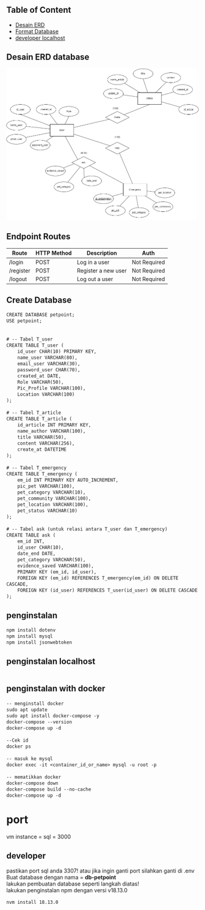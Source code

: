 ## Table of Content
- [Desain ERD](#desain-erd-database)
- [Format Database](#create-database)
- [developer localhost](#developer)

## Desain ERD database
![alt text](https://github.com/ignasiusdandy/Capstone-Backend/blob/master/src/petshop.png?raw=true)


## Endpoint Routes
| Route                  | HTTP Method | Description                 | Auth         |
| ---------------------- | ----------- | --------------------------- | ------------ |
| /login                 | POST        | Log in a user               | Not Required |
| /register              | POST        | Register a new user         | Not Required |
| /logout                | POST        | Log out a user              | Not Required |

## Create Database
```
CREATE DATABASE petpoint;
USE petpoint;


# -- Tabel T_user
CREATE TABLE T_user (
    id_user CHAR(10) PRIMARY KEY,
    name_user VARCHAR(80),
    email_user VARCHAR(30),
    password_user CHAR(70),
    created_at DATE,
    Role VARCHAR(50),
    Pic_Profile VARCHAR(100),
    Location VARCHAR(100)
);

# -- Tabel T_article
CREATE TABLE T_article (
    id_article INT PRIMARY KEY,
    name_author VARCHAR(100),
    title VARCHAR(50),
    content VARCHAR(256),
    create_at DATETIME
);

# -- Tabel T_emergency
CREATE TABLE T_emergency (
    em_id INT PRIMARY KEY AUTO_INCREMENT,
    pic_pet VARCHAR(100),
    pet_category VARCHAR(10),
    pet_community VARCHAR(100),
    pet_location VARCHAR(100),
    pet_status VARCHAR(10)
);

# -- Tabel ask (untuk relasi antara T_user dan T_emergency)
CREATE TABLE ask (
    em_id INT,
    id_user CHAR(10),
    date_end DATE,
    pet_category VARCHAR(50),
    evidence_saved VARCHAR(100),
    PRIMARY KEY (em_id, id_user),
    FOREIGN KEY (em_id) REFERENCES T_emergency(em_id) ON DELETE CASCADE,
    FOREIGN KEY (id_user) REFERENCES T_user(id_user) ON DELETE CASCADE
);
```

## penginstalan
```
npm install dotenv
npm install mysql
npm install jsonwebtoken
```

## penginstalan localhost
```

```

## penginstalan with docker
```
-- menginstall docker
sudo apt update
sudo apt install docker-compose -y
docker-compose --version
docker-compose up -d

--Cek id
docker ps

-- masuk ke mysql
docker exec -it <container_id_or_name> mysql -u root -p

-- mematikkan docker
docker-compose down
docker-compose build --no-cache
docker-compose up -d
```

# port
vm instance =
sql = 3000

## developer
pastikan port sql anda 3307! atau jika ingin ganti port silahkan ganti di .env <br>
Buat database dengan nama = **db-petpoint** <br>
lakukan pembuatan database seperti langkah diatas! <br>
lakukan penginstalan npm dengan versi v18.13.0 <br>
```
nvm install 18.13.0
```